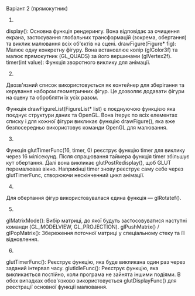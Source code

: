 Варіант 2 (прямокутник)

1.
display(): Основна функція рендерингу. Вона відповідає за очищення екрана, застосування глобальних трансформацій (зокрема, обертання) та виклик малювання всіх об'єктів на сцені.
drawFigure(Figure* fig): Малює одну конкретну фігуру. Вона встановлює колір (glColor3f) та малює прямокутник (GL_QUADS) за його вершинами (glVertex2f).
timer(int value): Функція зворотного виклику для анімації.

2.
Двозв'язний список використовується як контейнер для зберігання та керування набором геометричних фігур. Це дозволяє додавати фігури на сцену та обробляти їх усіх разом.

Функція drawFigureList(FigureList* list) є поєднуючою функцією яка поєднує структури даних та OpenGL. Вона ітерує по всіх елементах списку і для кожної фігури викликає функцію drawFigure(), яка вже безпосередньо використовує команди OpenGL для малювання.

3.
Функція glutTimerFunc(16, timer, 0) реєструє функцію timer для виклику через 16 мілісекунд.
Після спрацювання таймера функція timer збільшує кут обертання.
Далі вона викликає glutPostRedisplay(), щоб GLUT перемалював вікно.
Наприкінці timer знову реєструє саму себе через glutTimerFunc, створюючи нескінченний цикл анімації.

4.
Для обертання фігур використовувалася єдина функція — glRotatef().

5. 
glMatrixMode(): Вибір матриці, до якої будуть застосовуватися наступні команди (GL_MODELVIEW, GL_PROJECTION).
glPushMatrix() / glPopMatrix(): Збереження поточної матриці у спеціальному стеку та її відновлення.

6.
glutTimerFunc(): Реєструє функцію, яка буде викликана один раз через заданий інтервал часу.
glutIdleFunc(): Реєструє функцію, яка викликається постійно, коли програма не зайнята іншими подіями.
В обох випадках обов'язково використовується glutDisplayFunc() для реєстрації основної функції малювання.
